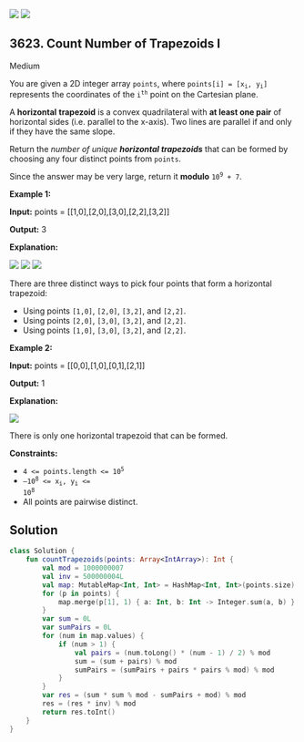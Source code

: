 [![](https://img.shields.io/github/stars/javadev/LeetCode-in-Kotlin?label=Stars&style=flat-square)](https://github.com/javadev/LeetCode-in-Kotlin)
[![](https://img.shields.io/github/forks/javadev/LeetCode-in-Kotlin?label=Fork%20me%20on%20GitHub%20&style=flat-square)](https://github.com/javadev/LeetCode-in-Kotlin/fork)

## 3623\. Count Number of Trapezoids I

Medium

You are given a 2D integer array `points`, where <code>points[i] = [x<sub>i</sub>, y<sub>i</sub>]</code> represents the coordinates of the <code>i<sup>th</sup></code> point on the Cartesian plane.

A **horizontal** **trapezoid** is a convex quadrilateral with **at least one pair** of horizontal sides (i.e. parallel to the x-axis). Two lines are parallel if and only if they have the same slope.

Return the _number of unique_ **_horizontal_ _trapezoids_** that can be formed by choosing any four distinct points from `points`.

Since the answer may be very large, return it **modulo** <code>10<sup>9</sup> + 7</code>.

**Example 1:**

**Input:** points = \[\[1,0],[2,0],[3,0],[2,2],[3,2]]

**Output:** 3

**Explanation:**

![](https://assets.leetcode.com/uploads/2025/05/01/desmos-graph-6.png) ![](https://assets.leetcode.com/uploads/2025/05/01/desmos-graph-7.png) ![](https://assets.leetcode.com/uploads/2025/05/01/desmos-graph-8.png)

There are three distinct ways to pick four points that form a horizontal trapezoid:

*   Using points `[1,0]`, `[2,0]`, `[3,2]`, and `[2,2]`.
*   Using points `[2,0]`, `[3,0]`, `[3,2]`, and `[2,2]`.
*   Using points `[1,0]`, `[3,0]`, `[3,2]`, and `[2,2]`.

**Example 2:**

**Input:** points = \[\[0,0],[1,0],[0,1],[2,1]]

**Output:** 1

**Explanation:**

![](https://assets.leetcode.com/uploads/2025/04/29/desmos-graph-5.png)

There is only one horizontal trapezoid that can be formed.

**Constraints:**

*   <code>4 <= points.length <= 10<sup>5</sup></code>
*   <code>–10<sup>8</sup> <= x<sub>i</sub>, y<sub>i</sub> <= 10<sup>8</sup></code>
*   All points are pairwise distinct.

## Solution

```kotlin
class Solution {
    fun countTrapezoids(points: Array<IntArray>): Int {
        val mod = 1000000007
        val inv = 500000004L
        val map: MutableMap<Int, Int> = HashMap<Int, Int>(points.size)
        for (p in points) {
            map.merge(p[1], 1) { a: Int, b: Int -> Integer.sum(a, b) }
        }
        var sum = 0L
        var sumPairs = 0L
        for (num in map.values) {
            if (num > 1) {
                val pairs = (num.toLong() * (num - 1) / 2) % mod
                sum = (sum + pairs) % mod
                sumPairs = (sumPairs + pairs * pairs % mod) % mod
            }
        }
        var res = (sum * sum % mod - sumPairs + mod) % mod
        res = (res * inv) % mod
        return res.toInt()
    }
}
```